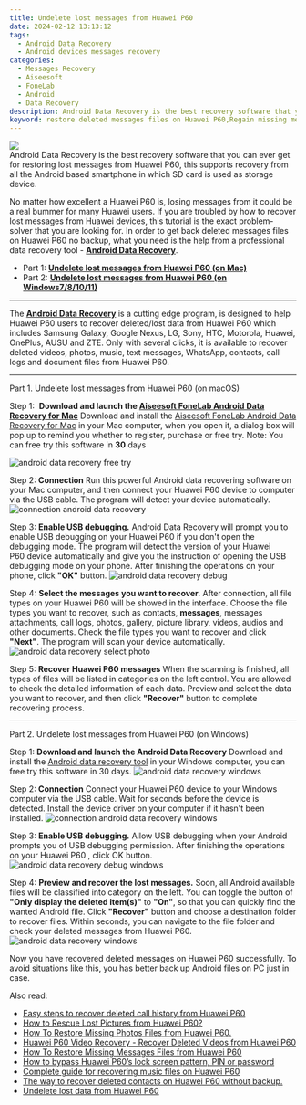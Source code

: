 ```yaml
---
title: Undelete lost messages from Huawei P60
date: 2024-02-12 13:13:12
tags: 
  - Android Data Recovery
  - Android devices messages recovery
categories: 
  - Messages Recovery
  - Aiseesoft
  - FoneLab
  - Android
  - Data Recovery
description: Android Data Recovery is the best recovery software that you can ever get for restoring lost messages from Huawei P60, this supports recovery from all the Android based smartphone in which SD card is used as storage device.
keyword: restore deleted messages files on Huawei P60,Regain missing messages on Huawei P60,undelete messages from Huawei P60,Unerase messages from Huawei P60,Regain missing text messages on Huawei P60,recover lost messages from Huawei P60,messages disappear Huawei P60,how to recover messages on Huawei P60,recover deleted messages 2018 for Huawei P60,Huawei P60 reset but recover messages,how to recover messages Huawei P60,recover messages from Huawei P60
---
```


<img src="https://img0mobiles.techidaily.com/images/best-assets/devices/huawei/huawei-p60/3.jpg" class="atpl-imgstyle"  />

<div class="atpl-content atpl-for-fonelab-android recover-messages">

<div class="atpl-post-description-part-1">
Android Data Recovery is the best recovery software that you can ever get for restoring lost messages from Huawei P60, this supports recovery from all the Android based smartphone in which SD card is used as storage device.
</div>




<div class="atpl-post-description-part-2">
<div class="tpl-content-sub-paragraph-normal">
  <p>
      No matter how excellent a Huawei P60 is, losing messages from it could be a real bummer for many Huawei users. If you are troubled by how to recover lost messages from Huawei  devices, this tutorial is the exact problem-solver that you are looking for. In order to get back deleted messages files on Huawei P60 no backup, what you need is the help from a professional data recovery tool - <a href="https://tools.techidaily.com/aiseesoft-android-data-recovery/" target="_blank" rel="noopener"><strong>Android Data Recovery</strong></a>.
  </p>
</div>
</div>

<ul>
  <li>Part 1: <strong><a href="#p1">Undelete lost messages from Huawei P60 (on Mac)</a></strong></li>
  <li>Part 2: <strong><a href="#p2">Undelete lost messages from Huawei P60 (on Windows7/8/10/11)</a></strong></li>
</ul>

<hr>
<div class="atpl-post-description-part-3">
<div class="tpl-content-sub-paragraph-normal">
  <p>
      The <a href="https://tools.techidaily.com/aiseesoft-android-data-recovery/" target="_blank" rel="noopener"><strong>Android Data Recovery</strong></a> is a cutting edge program, is designed to help Huawei P60 users to recover deleted/lost data from Huawei P60 which includes Samsung Galaxy, Google Nexus, LG, Sony, HTC, Motorola, Huawei, OnePlus, AUSU and ZTE. Only with several clicks, it is available to recover deleted videos, photos, music, text messages, WhatsApp, contacts, call logs and document files from Huawei P60.
  </p>
</div>
</div>


<!-- Part 1 -->
<a id="p1" name="p1" ></a><hr>

<div>
  <span class="atpl-step-part-style">Part 1. Undelete lost messages from Huawei P60 (on macOS)</span>
</div>  

<span class="atpl-stepstyle-a"><span>Step 1: </span></span> <strong>Download and launch the <a href="https://tools.techidaily.com/aiseesoft-android-data-recovery-for-mac/" target="_blank" rel="noopener">Aiseesoft FoneLab Android Data Recovery for Mac</a></strong>
Download and install the <a href="https://tools.techidaily.com/aiseesoft-android-data-recovery-for-mac/" target="_blank" rel="noopener">Aiseesoft FoneLab Android Data Recovery for Mac</a> in your Mac computer, when you open it, a dialog box will pop up to remind you whether to register, purchase or free try.
Note: You can free try this software in <strong>30</strong> days

<img src="https://tools.techidaily.com/images/apps/aiseesoft/android-data-recovery/mac-free-try.png" class="atpl-imgstyle" alt="android data recovery free try" />

<span class="atpl-stepstyle-a"><span>Step 2: </span></span> <strong>Connection</strong>
Run this powerful Android data recovering software on your Mac computer, and then connect your Huawei P60 device to computer via the USB cable. The program will detect your device automatically.
<img src="https://tools.techidaily.com/images/apps/aiseesoft/android-data-recovery/mac-connection-interface.jpg" class="atpl-imgstyle" alt="connection android data recovery" />

<span class="atpl-stepstyle-a"><span>Step 3: </span></span> <strong>Enable USB debugging.</strong>
Android Data Recovery will prompt you to enable USB debugging on your Huawei P60  if you don't open the debugging mode. The program will detect the version of your Huawei P60 device automatically and give you the instruction of opening the USB debugging mode on your phone. After finishing the operations on your phone, click <strong>"OK"</strong> button.
<img src="https://tools.techidaily.com/images/apps/aiseesoft/android-data-recovery/mac-android-usb-debug.jpg"  class="atpl-imgstyle" alt="android data recovery debug" />

<span class="atpl-stepstyle-a"><span>Step 4: </span></span> <strong>Select the messages you want to recover.</strong>
After connection, all file types on your Huawei P60 will be showed in the interface. Choose the file types you want to recover, such as contacts, <strong>messages</strong>, messages attachments, call logs, photos, gallery, picture library, videos, audios and other documents. Check the file types you want to recover and click  <b>"Next"</b>. The program will scan your device automatically.
<img src="https://tools.techidaily.com/images/apps/aiseesoft/android-data-recovery/mac-choose-type-messages.jpg" class="atpl-imgstyle" alt="android data recovery select photo" />

<span class="atpl-stepstyle-a"><span>Step 5: </span></span> <strong>Recover Huawei P60 messages</strong>
When the scanning is finished, all types of files will be listed in categories on the left control. You are allowed to check the detailed information of each data. Preview and select the data you want to recover, and then click <b>"Recover"</b> button to complete recovering process.

<a id="p2" name="p2"></a><hr>

<div class="atpl-step-part-style">Part 2. Undelete lost messages from Huawei P60 (on Windows)</div>

<span class="atpl-stepstyle-a"><span>Step 1: </span></span> <strong>Download and launch the Android Data Recovery</strong>
Download and install the <a href="https://tools.techidaily.com/aiseesoft-android-data-recovery-for-win/" target="_blank" rel="noopener">Android data recovery tool</a> in your Windows computer, you can free try this software in 30 days.
<img src="https://tools.techidaily.com/images/apps/aiseesoft/android-data-recovery/win-start-interface.png"  class="atpl-imgstyle" alt="android data recovery windows" />

<span class="atpl-stepstyle-a"><span>Step 2: </span></span> <strong>Connection</strong>
Connect your Huawei P60 device to your Windows computer via the USB cable. Wait for seconds before the device is detected. Install the device driver on your computer if it hasn't been installed.
<img src="https://tools.techidaily.com/images/apps/aiseesoft/android-data-recovery/win-connection-interface.png" class="atpl-imgstyle" alt="connection android data recovery windows" />

<span class="atpl-stepstyle-a"><span>Step 3: </span></span> <strong>Enable USB debugging.</strong>
Allow USB debugging when your Android prompts you of USB debugging permission. After finishing the operations on your Huawei P60 , click OK button.
<img src="https://tools.techidaily.com/images/apps/aiseesoft/android-data-recovery/win-android-usb-debug.png" class="atpl-imgstyle" alt="android data recovery debug windows" />

<span class="atpl-stepstyle-a"><span>Step 4: </span></span> <strong>Preview and recover the lost messages.</strong>
Soon, all Android available files will be classified into category on the left. You can toggle the button of <b>"Only display the deleted item(s)"</b> to <b>"On"</b>, so that you can quickly find the wanted Android file. Click <b>"Recover"</b> button and choose a destination folder to recover files. Within seconds, you can navigate to the file folder and check your deleted messages from Huawei P60.
<img src="https://tools.techidaily.com/images/apps/aiseesoft/android-data-recovery/win-recover-messages.jpg" class="atpl-imgstyle" alt="android data recovery windows" />

<div class="atpl-post-description-part-4">
<div class="tpl-content-sub-paragraph-normal">
    <p>
        Now you have recovered deleted messages on Huawei P60 successfully. To avoid situations like this, you has better back up Android files on PC just in case.
    </p>
</div>
</div>

<ins class="adsbygoogle"
     style="display:block"
     data-ad-client="ca-pub-7571918770474297"
     data-ad-slot="8358498916"
     data-ad-format="auto"
     data-full-width-responsive="true"></ins>

<span class="atpl-alsoreadstyle">Also read:</span>
<div><ul>
<li><a href="/easy-steps-to-recover-deleted-call-history-from-huawei-p60-by-fonelab-android-recover-call-logs/" target="_blank" rel="noopener"><u>Easy steps to recover deleted call history from Huawei P60</u></a></li>
<li><a href="/how-to-rescue-lost-pictures-from-huawei-p60-by-fonelab-android-recover-pictures/" target="_blank" rel="noopener"><u>How to Rescue Lost Pictures from Huawei P60?</u></a></li>
<li><a href="/how-to-restore-missing-photos-files-from-huawei-p60-by-fonelab-android-recover-photos/" target="_blank" rel="noopener"><u>How To  Restore Missing Photos Files from Huawei P60.</u></a></li>
<li><a href="/huawei-p60-video-recovery-recover-deleted-videos-from-huawei-p60-by-fonelab-android-recover-video/" target="_blank" rel="noopener"><u>Huawei P60 Video Recovery - Recover Deleted Videos from Huawei P60</u></a></li>
<li><a href="/how-to-restore-missing-messages-files-from-huawei-p60-by-fonelab-android-recover-messages/" target="_blank" rel="noopener"><u>How To  Restore Missing Messages Files from Huawei P60</u></a></li>
<li><a href="/how-to-bypass-huawei-p60-s-lock-screen-pattern-pin-or-password-by-drfone-android-unlock-android-unlock/" target="_blank" rel="noopener"><u>How to bypass Huawei P60’s lock screen pattern, PIN or password</u></a></li>
<li><a href="/complete-guide-for-recovering-music-files-on-huawei-p60-by-fonelab-android-recover-music/" target="_blank" rel="noopener"><u>Complete guide for recovering music files on Huawei P60</u></a></li>
<li><a href="/the-way-to-recover-deleted-contacts-on-huawei-p60-without-backup-by-fonelab-android-recover-contacts/" target="_blank" rel="noopener"><u>The way to recover deleted contacts on Huawei P60 without backup.</u></a></li>
<li><a href="/undelete-lost-data-from-huawei-p60-by-fonelab-android-recover-data/" target="_blank" rel="noopener"><u>Undelete lost data from Huawei P60</u></a></li>
</ul></div>

</div>
